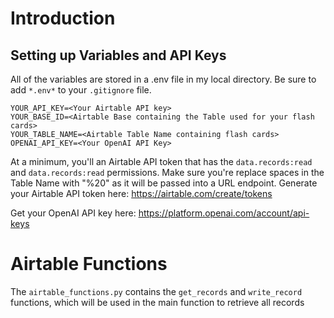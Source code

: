 # Introduction

## Setting up Variables and API Keys

All of the variables are stored in a .env file in my local directory. Be sure to add `*.env*` to your `.gitignore` file. 
```
YOUR_API_KEY=<Your Airtable API key>
YOUR_BASE_ID=<Airtable Base containing the Table used for your flash cards>
YOUR_TABLE_NAME=<Airtable Table Name containing flash cards>
OPENAI_API_KEY=<Your OpenAI API Key>
```

At a minimum, you'll an Airtable API token that has the `data.records:read` and `data.records:read` permissions. Make sure you're replace spaces in the Table Name with "%20" as it will be passed into a URL endpoint.
Generate your Airtable API token here: https://airtable.com/create/tokens 


Get your OpenAI API key here: https://platform.openai.com/account/api-keys

# Airtable Functions

The `airtable_functions.py` contains the `get_records` and `write_record` functions, which will be used in the main function to retrieve all records